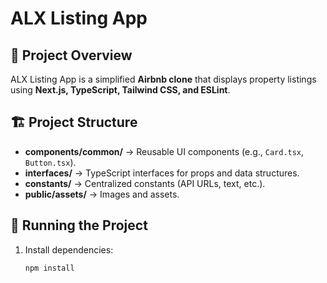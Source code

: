 # ALX Listing App

## 📌 Project Overview
ALX Listing App is a simplified **Airbnb clone** that displays property listings using **Next.js, TypeScript, Tailwind CSS, and ESLint**.

## 🏗 Project Structure
- **components/common/** → Reusable UI components (e.g., `Card.tsx`, `Button.tsx`).
- **interfaces/** → TypeScript interfaces for props and data structures.
- **constants/** → Centralized constants (API URLs, text, etc.).
- **public/assets/** → Images and assets.

## 🚀 Running the Project
1. Install dependencies:
   ```sh
   npm install
